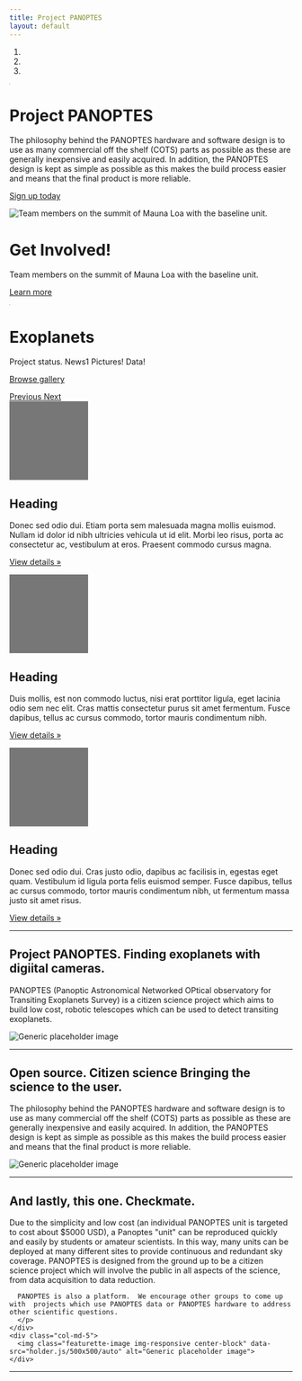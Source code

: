 ```yaml
---
title: Project PANOPTES
layout: default
---
```


<!-- Carousel ================================================== -->
<div id="myCarousel" class="carousel slide" data-ride="carousel">
  <!-- Indicators -->
  <ol class="carousel-indicators">
    <li data-target="#myCarousel" data-slide-to="0" class="active"></li>
    <li data-target="#myCarousel" data-slide-to="1"></li>
    <li data-target="#myCarousel" data-slide-to="2"></li>
  </ol>
  <div class="carousel-inner" role="listbox">
    <div class="item active">
      <img class="first-slide" src="data:image/gif;base64,R0lGODlhAQABAIAAAHd3dwAAACH5BAAAAAAALAAAAAABAAEAAAICRAEAOw==" alt="PANOPTES Baseline Unit">
      <div class="container">
        <div class="carousel-caption">
          <h1>Project PANOPTES</h1>
          <p>The philosophy behind the PANOPTES hardware and software design is to use as many commercial off the shelf (COTS) parts as possible as these are generally inexpensive and easily acquired. In addition, the PANOPTES design is kept as simple as possible as this makes the build process easier and means that the final product is more reliable.</p>
          <p><a class="btn btn-lg btn-primary" href="#" role="button">Sign up today</a></p>
        </div>
      </div>
    </div>
    <div class="item">
      <img class="second-slide" alt="Team members on the summit of Mauna Loa with the baseline unit.">
      <div class="container">
        <div class="carousel-caption">
          <h1>Get Involved!</h1>
          <p>Team members on the summit of Mauna Loa with the baseline unit.</p>
          <p><a class="btn btn-lg btn-primary" href="#" role="button">Learn more</a></p>
        </div>
      </div>
    </div>
    <div class="item">
      <img class="third-slide" src="data:image/gif;base64,R0lGODlhAQABAIAAAHd3dwAAACH5BAAAAAAALAAAAAABAAEAAAICRAEAOw==" alt="Camera Box Build">
      <div class="container">
        <div class="carousel-caption">
          <h1>Exoplanets</h1>
          <p>Project status. News1 Pictures! Data!</p>
          <p><a class="btn btn-lg btn-primary" href="#" role="button">Browse gallery</a></p>
        </div>
      </div>
    </div>
  </div>
  <a class="left carousel-control" href="#myCarousel" role="button" data-slide="prev">
    <span class="glyphicon glyphicon-chevron-left" aria-hidden="true"></span>
    <span class="sr-only">Previous</span>
  </a>
  <a class="right carousel-control" href="#myCarousel" role="button" data-slide="next">
    <span class="glyphicon glyphicon-chevron-right" aria-hidden="true"></span>
    <span class="sr-only">Next</span>
  </a>
</div><!-- /.carousel -->


<div class="container marketing">

  <!-- Three columns of text below the carousel -->
  <div class="row">
    <div class="col-lg-4">
      <img class="img-circle" src="data:image/gif;base64,R0lGODlhAQABAIAAAHd3dwAAACH5BAAAAAAALAAAAAABAAEAAAICRAEAOw==" alt="Generic placeholder image" width="140" height="140">
      <h2>Heading</h2>
      <p>Donec sed odio dui. Etiam porta sem malesuada magna mollis euismod. Nullam id dolor id nibh ultricies vehicula ut id elit. Morbi leo risus, porta ac consectetur ac, vestibulum at eros. Praesent commodo cursus magna.</p>
      <p><a class="btn btn-default" href="#" role="button">View details &raquo;</a></p>
    </div><!-- /.col-lg-4 -->
    <div class="col-lg-4">
      <img class="img-circle" src="data:image/gif;base64,R0lGODlhAQABAIAAAHd3dwAAACH5BAAAAAAALAAAAAABAAEAAAICRAEAOw==" alt="Generic placeholder image" width="140" height="140">
      <h2>Heading</h2>
      <p>Duis mollis, est non commodo luctus, nisi erat porttitor ligula, eget lacinia odio sem nec elit. Cras mattis consectetur purus sit amet fermentum. Fusce dapibus, tellus ac cursus commodo, tortor mauris condimentum nibh.</p>
      <p><a class="btn btn-default" href="#" role="button">View details &raquo;</a></p>
    </div><!-- /.col-lg-4 -->
    <div class="col-lg-4">
      <img class="img-circle" src="data:image/gif;base64,R0lGODlhAQABAIAAAHd3dwAAACH5BAAAAAAALAAAAAABAAEAAAICRAEAOw==" alt="Generic placeholder image" width="140" height="140">
      <h2>Heading</h2>
      <p>Donec sed odio dui. Cras justo odio, dapibus ac facilisis in, egestas eget quam. Vestibulum id ligula porta felis euismod semper. Fusce dapibus, tellus ac cursus commodo, tortor mauris condimentum nibh, ut fermentum massa justo sit amet risus.</p>
      <p><a class="btn btn-default" href="#" role="button">View details &raquo;</a></p>
    </div><!-- /.col-lg-4 -->
  </div><!-- /.row -->


  <!-- START THE FEATURETTES -->

  <hr class="featurette-divider">

  <div class="row featurette">
    <div class="col-md-7">
      <h2 class="featurette-heading">Project PANOPTES. <span class="text-muted">Finding exoplanets with digiital cameras.</span></h2>
      <p class="lead">PANOPTES (Panoptic Astronomical Networked OPtical observatory for Transiting Exoplanets Survey) is a citizen science project which aims to build low cost, robotic telescopes which can be used to detect transiting exoplanets.</p>
    </div>
    <div class="col-md-5">
      <img class="featurette-image img-responsive center-block" data-src="holder.js/500x500/auto" alt="Generic placeholder image">
    </div>
  </div>

  <hr class="featurette-divider">

  <div class="row featurette">
    <div class="col-md-7 col-md-push-5">
      <h2 class="featurette-heading">Open source. Citizen science <span class="text-muted">Bringing the science to the user.</span></h2>
      <p class="lead">
      The philosophy behind the PANOPTES hardware and software design is to use as many commercial off the shelf (COTS) parts as possible as these are generally inexpensive and easily acquired.  In addition, the PANOPTES design is kept as simple as possible as this makes the build process easier and means that the final product is more reliable.
      </p>
    </div>
    <div class="col-md-5 col-md-pull-7">
      <img class="featurette-image img-responsive center-block" data-src="holder.js/500x500/auto" alt="Generic placeholder image">
    </div>
  </div>

  <hr class="featurette-divider">

  <div class="row featurette">
    <div class="col-md-7">
      <h2 class="featurette-heading">And lastly, this one. <span class="text-muted">Checkmate.</span></h2>
      <p class="lead">
      Due to the simplicity and low cost (an individual PANOPTES unit is targeted to cost about $5000 USD), a Panoptes "unit" can be reproduced quickly and easily by students or amateur scientists.  In this way, many units can be deployed at many different sites to provide continuous and redundant sky coverage.  PANOPTES is designed from the ground up to be a citizen science project which will involve the public in all aspects of the science, from data acquisition to data reduction.

      PANOPTES is also a platform.  We encourage other groups to come up with  projects which use PANOPTES data or PANOPTES hardware to address other scientific questions.
      </p>
    </div>
    <div class="col-md-5">
      <img class="featurette-image img-responsive center-block" data-src="holder.js/500x500/auto" alt="Generic placeholder image">
    </div>
  </div>

  <hr class="featurette-divider">

  <!-- /END THE FEATURETTES -->
